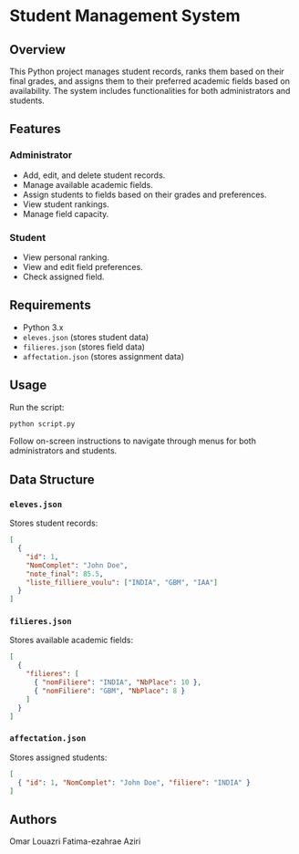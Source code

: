 # Student Management System

## Overview
This Python project manages student records, ranks them based on their final grades, and assigns them to their preferred academic fields based on availability. The system includes functionalities for both administrators and students.

## Features
### Administrator
- Add, edit, and delete student records.
- Manage available academic fields.
- Assign students to fields based on their grades and preferences.
- View student rankings.
- Manage field capacity.

### Student
- View personal ranking.
- View and edit field preferences.
- Check assigned field.

## Requirements
- Python 3.x
- `eleves.json` (stores student data)
- `filieres.json` (stores field data)
- `affectation.json` (stores assignment data)

## Usage
Run the script:
```sh
python script.py
```

Follow on-screen instructions to navigate through menus for both administrators and students.

## Data Structure
### `eleves.json`
Stores student records:
```json
[
  {
    "id": 1,
    "NomComplet": "John Doe",
    "note_final": 85.5,
    "liste_filliere_voulu": ["INDIA", "GBM", "IAA"]
  }
]
```

### `filieres.json`
Stores available academic fields:
```json
[
  {
    "filieres": [
      { "nomFiliere": "INDIA", "NbPlace": 10 },
      { "nomFiliere": "GBM", "NbPlace": 8 }
    ]
  }
]
```

### `affectation.json`
Stores assigned students:
```json
[
  { "id": 1, "NomComplet": "John Doe", "filiere": "INDIA" }
]
```

## Authors
Omar Louazri
Fatima-ezahrae Aziri


